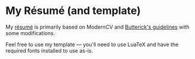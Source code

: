 # My Résumé (and template)

My [résumé](https://github.com/venkatasg/resume) is primarily based on ModernCV and [Butterick's guidelines](https://practicaltypography.com/resumes.html) with some modifications.

Feel free to use my template &mdash; you'll need to use LuaTeX and have the required fonts installed to use as-is.
